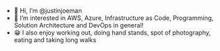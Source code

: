 - 👋 Hi, I’m @justinjoeman
- 👀 I’m interested in AWS, Azure, Infrastructure as Code, Programming, Solution Architecture and DevOps in general!
- :grin: I also enjoy working out, doing hand stands, spot of photography, eating and taking long walks


<!---
justinjoeman/justinjoeman is a ✨ special ✨ repository because its `README.md` (this file) appears on your GitHub profile.
You can click the Preview link to take a look at your changes.
--->
